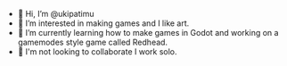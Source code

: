 - 👋 Hi, I’m @ukipatimu
- 👀 I’m interested in making games and I like art.
- 🌱 I’m currently learning how to make games in Godot and working on a gamemodes style game called Redhead.
- 💞️ I'm not looking to collaborate I work solo.
